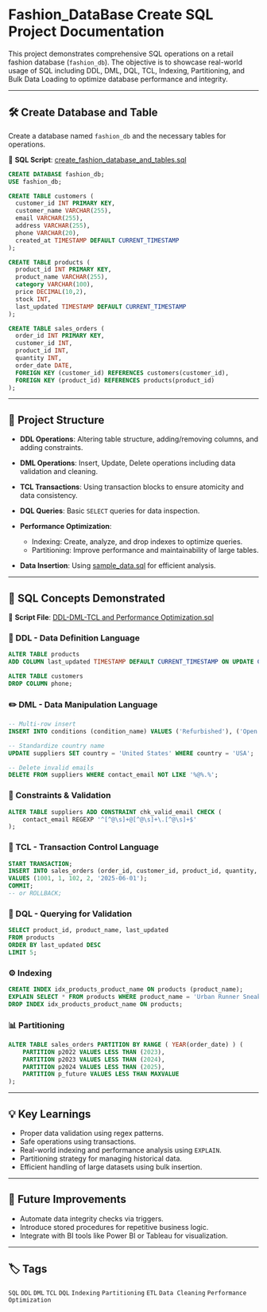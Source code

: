 # Fashion\_DataBase Create SQL Project Documentation

This project demonstrates comprehensive SQL operations on a retail fashion database (`fashion_db`). The objective is to showcase real-world usage of SQL including DDL, DML, DQL, TCL, Indexing, Partitioning, and Bulk Data Loading to optimize database performance and integrity.

---

## 🛠️ Create Database and Table

Create a database named `fashion_db` and the necessary tables for operations.

📄 **SQL Script**: [create\_fashion\_database\_and\_tables.sql](https://github.com/BI-with-Sabbir/Create-Fashion-Database-Analysis-Project-Using-SQL/blob/main/Create%20Fashion%20Database/create_fashion_database_and_tables.sql)

```sql
CREATE DATABASE fashion_db;
USE fashion_db;

CREATE TABLE customers (
  customer_id INT PRIMARY KEY,
  customer_name VARCHAR(255),
  email VARCHAR(255),
  address VARCHAR(255),
  phone VARCHAR(20),
  created_at TIMESTAMP DEFAULT CURRENT_TIMESTAMP
);

CREATE TABLE products (
  product_id INT PRIMARY KEY,
  product_name VARCHAR(255),
  category VARCHAR(100),
  price DECIMAL(10,2),
  stock INT,
  last_updated TIMESTAMP DEFAULT CURRENT_TIMESTAMP
);

CREATE TABLE sales_orders (
  order_id INT PRIMARY KEY,
  customer_id INT,
  product_id INT,
  quantity INT,
  order_date DATE,
  FOREIGN KEY (customer_id) REFERENCES customers(customer_id),
  FOREIGN KEY (product_id) REFERENCES products(product_id)
);
```

---

## 📁 Project Structure

* **DDL Operations**: Altering table structure, adding/removing columns, and adding constraints.
* **DML Operations**: Insert, Update, Delete operations including data validation and cleaning.
* **TCL Transactions**: Using transaction blocks to ensure atomicity and data consistency.
* **DQL Queries**: Basic `SELECT` queries for data inspection.
* **Performance Optimization**:

  * Indexing: Create, analyze, and drop indexes to optimize queries.
  * Partitioning: Improve performance and maintainability of large tables.
* **Data Insertion**: Using [sample\_data.sql](https://github.com/BI-with-Sabbir/Create-Fashion-Database-Analysis-Project-Using-SQL/blob/main/Create%20Fashion%20Database/sample_data.sql) for efficient analysis.

---

## 📌 SQL Concepts Demonstrated

📄 **Script File**: [DDL-DML-TCL and Performance Optimization.sql](https://github.com/BI-with-Sabbir/Create-Fashion-Database-Analysis-Project-Using-SQL/blob/main/Create%20Fashion%20Database/DDL-DML-TCL%20and%20Performance%20Optimization.sql)

### 🔧 DDL - Data Definition Language

```sql
ALTER TABLE products
ADD COLUMN last_updated TIMESTAMP DEFAULT CURRENT_TIMESTAMP ON UPDATE CURRENT_TIMESTAMP;

ALTER TABLE customers
DROP COLUMN phone;
```

### ✏️ DML - Data Manipulation Language

```sql
-- Multi-row insert
INSERT INTO conditions (condition_name) VALUES ('Refurbished'), ('Open Box');

-- Standardize country name
UPDATE suppliers SET country = 'United States' WHERE country = 'USA';

-- Delete invalid emails
DELETE FROM suppliers WHERE contact_email NOT LIKE '%@%.%';
```

### 🔐 Constraints & Validation

```sql
ALTER TABLE suppliers ADD CONSTRAINT chk_valid_email CHECK (
    contact_email REGEXP '^[^@\s]+@[^@\s]+\.[^@\s]+$'
);
```

### 🔄 TCL - Transaction Control Language

```sql
START TRANSACTION;
INSERT INTO sales_orders (order_id, customer_id, product_id, quantity, order_date)
VALUES (1001, 1, 102, 2, '2025-06-01');
COMMIT;
-- or ROLLBACK;
```

### 🔎 DQL - Querying for Validation

```sql
SELECT product_id, product_name, last_updated
FROM products
ORDER BY last_updated DESC
LIMIT 5;
```

### ⚙️ Indexing

```sql
CREATE INDEX idx_products_product_name ON products (product_name);
EXPLAIN SELECT * FROM products WHERE product_name = 'Urban Runner Sneakers';
DROP INDEX idx_products_product_name ON products;
```

### 📊 Partitioning

```sql
ALTER TABLE sales_orders PARTITION BY RANGE ( YEAR(order_date) ) (
    PARTITION p2022 VALUES LESS THAN (2023),
    PARTITION p2023 VALUES LESS THAN (2024),
    PARTITION p2024 VALUES LESS THAN (2025),
    PARTITION p_future VALUES LESS THAN MAXVALUE
);
```

---

## 💡 Key Learnings

* Proper data validation using regex patterns.
* Safe operations using transactions.
* Real-world indexing and performance analysis using `EXPLAIN`.
* Partitioning strategy for managing historical data.
* Efficient handling of large datasets using bulk insertion.

---

## 🔮 Future Improvements

* Automate data integrity checks via triggers.
* Introduce stored procedures for repetitive business logic.
* Integrate with BI tools like Power BI or Tableau for visualization.

---

## 🏷️ Tags

`SQL` `DDL` `DML` `TCL` `DQL` `Indexing` `Partitioning` `ETL` `Data Cleaning` `Performance Optimization`
